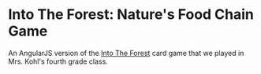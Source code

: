 # Into The Forest: Nature's Food Chain Game

An AngularJS version of the [Into The Forest](https://boardgamegeek.com/boardgame/9581/forest) card game that we played in Mrs. Kohl's fourth grade class.
